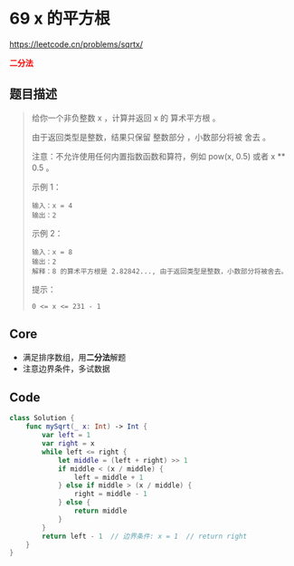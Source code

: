 # 69 x 的平方根

 https://leetcode.cn/problems/sqrtx/

**<font color=red>二分法 </font>**

## 题目描述

> 给你一个非负整数 x ，计算并返回 x 的 算术平方根 。
>
> 由于返回类型是整数，结果只保留 整数部分 ，小数部分将被 舍去 。
>
> 注意：不允许使用任何内置指数函数和算符，例如 pow(x, 0.5) 或者 x ** 0.5 。
>
>  
>
> 示例 1：
>
> ```
> 输入：x = 4
> 输出：2
> ```
>
> 示例 2：
>
> ```
> 输入：x = 8
> 输出：2
> 解释：8 的算术平方根是 2.82842..., 由于返回类型是整数，小数部分将被舍去。
> ```
>
>
> 提示：
>
> ```
> 0 <= x <= 231 - 1
> ```

## Core

- 满足排序数组，用**二分法**解题
- 注意边界条件，多试数据



## Code

```swift
class Solution {
    func mySqrt(_ x: Int) -> Int {
        var left = 1
        var right = x
        while left <= right {
            let middle = (left + right) >> 1
            if middle < (x / middle) {
                left = middle + 1
            } else if middle > (x / middle) {
                right = middle - 1
            } else {
                return middle
            }
        }
        return left - 1  // 边界条件: x = 1  // return right
    }
}
```

























